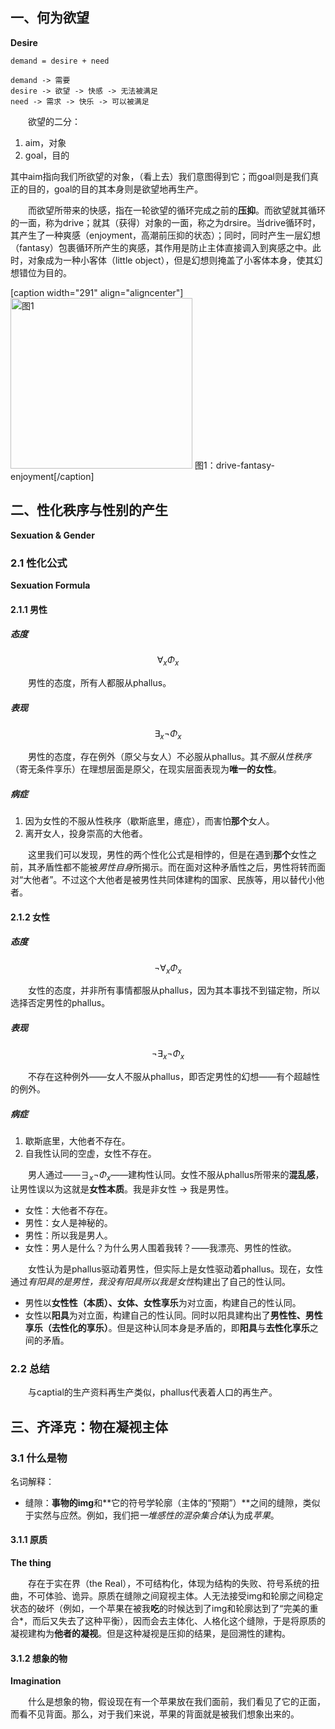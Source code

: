 ## 一、何为欲望
**Desire**

```
demand = desire + need

demand -> 需要
desire -> 欲望 -> 快感 -> 无法被满足
need -> 需求 -> 快乐 -> 可以被满足
```

&emsp;&emsp;欲望的二分：

1. aim，对象
2. goal，目的

其中aim指向我们所欲望的对象，（看上去）我们意图得到它；而goal则是我们真正的目的，goal的目的其本身则是欲望地再生产。

&emsp;&emsp;而欲望所带来的快感，指在一轮欲望的循环完成之前的**压抑**。而欲望就其循环的一面，称为drive；就其（获得）对象的一面，称之为drsire。当drive循环时，其产生了一种爽感（enjoyment，高潮前压抑的状态）；同时，同时产生一层幻想（fantasy）包裹循环所产生的爽感，其作用是防止主体直接调入到爽感之中。此时，对象成为一种小客体（little object），但是幻想则掩盖了小客体本身，使其幻想错位为目的。

[caption width="291" align="aligncenter"]<img src="https://cdn.swordofmorning.com/SwordofMorning/Article%20Images/Philosophy/VMYX/DesireEconomics/drive_fantasy_enjoyment.drawio.png" width="291" height="273" alt="图1" class="size-full" /> 图1：drive-fantasy-enjoyment[/caption]

## 二、性化秩序与性别的产生
**Sexuation & Gender**

### 2.1 性化公式
**Sexuation Formula**

#### 2.1.1 男性

##### 态度

$$
{ \forall \mathop{{}}\nolimits_{{x}} \Phi \mathop{{}}\nolimits_{{x}}}
$$

&emsp;&emsp;男性的态度，所有人都服从phallus。

##### 表现

$$
{ \exists \mathop{{}}\nolimits_{{x}} \neg  \Phi \mathop{{}}\nolimits_{{x}}}
$$

&emsp;&emsp;男性的态度，存在例外（原父与女人）不必服从phallus。其*不服从性秩序*（寄无条件享乐）在理想层面是原父，在现实层面表现为**唯一的女性**。

##### 病症

1. 因为女性的不服从性秩序（歇斯底里，癔症），而害怕**那个**女人。
2. 离开女人，投身崇高的大他者。

&emsp;&emsp;这里我们可以发现，男性的两个性化公式是相悖的，但是在遇到**那个**女性之前，其矛盾性都不能被*男性自身*所揭示。而在面对这种矛盾性之后，男性将转而面对“大他者”。不过这个大他者是被男性共同体建构的国家、民族等，用以替代小他者。

#### 2.1.2 女性

##### 态度

$$
{ \neg  \forall \mathop{{}}\nolimits_{{x}} \Phi \mathop{{}}\nolimits_{{x}}}
$$

&emsp;&emsp;女性的态度，并非所有事情都服从phallus，因为其本事找不到锚定物，所以选择否定男性的phallus。

##### 表现

$$
{ \neg  \exists \mathop{{}}\nolimits_{{x}} \neg  \Phi \mathop{{}}\nolimits_{{x}}}
$$

&emsp;&emsp;不存在这种例外——女人不服从phallus，即否定男性的幻想——有个超越性的例外。

##### 病症

1. 歇斯底里，大他者不存在。
2. 自我性认同的空虚，女性不存在。

&emsp;&emsp;男人通过——${ \exists \mathop{{}}\nolimits_{{x}} \neg  \Phi \mathop{{}}\nolimits_{{x}}}$——建构性认同。女性不服从phallus所带来的**混乱感**，让男性误以为这就是**女性本质**。我是非女性 -> 我是男性。

- 女性：大他者不存在。
- 男性：女人是神秘的。
- 男性：所以我是男人。
- 女性：男人是什么？为什么男人围着我转？——我漂亮、男性的性欲。

&emsp;&emsp;女性认为是phallus驱动着男性，但实际上是女性驱动着phallus。现在，女性通过*有阳具的是男性，我没有阳具所以我是女性*构建出了自己的性认同。

- 男性以**女性性（本质）、女体、女性享乐**为对立面，构建自己的性认同。
- 女性以**阳具**为对立面，构建自己的性认同。同时以阳具建构出了**男性性、男性享乐（去性化的享乐）**。但是这种认同本身是矛盾的，即**阳具**与**去性化享乐**之间的矛盾。

### 2.2 总结

&emsp;&emsp;与captial的生产资料再生产类似，phallus代表着人口的再生产。

## 三、齐泽克：物在凝视主体

### 3.1 什么是物

名词解释：

- 缝隙：**事物的img**和**它的符号学轮廓（主体的“预期”）**之间的缝隙，类似于实然与应然。例如，我们把*一堆感性的混杂集合体*认为成*苹果*。

#### 3.1.1 原质

**The thing**

&emsp;&emsp;存在于实在界（the Real），不可结构化，体现为结构的失败、符号系统的扭曲，不可体验、诡异。原质在缝隙之间窥视主体。人无法接受img和轮廓之间稳定状态的破坏（例如，一个苹果在被我**吃**的时候达到了img和轮廓达到了“完美的重合*，而后又失去了这种平衡），因而会去主体化、人格化这个缝隙，于是将原质的凝视建构为**他者的凝视**。但是这种凝视是压抑的结果，是回溯性的建构。

#### 3.1.2 想象的物
**Imagination**

&emsp;&emsp;什么是想象的物，假设现在有一个苹果放在我们面前，我们看见了它的正面，而看不见背面。那么，对于我们来说，苹果的背面就是被我们想象出来的。